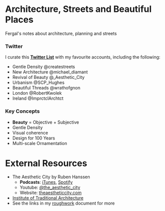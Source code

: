 # Architecture, Streets and Beautiful Places
Fergal's notes about architecture, planning and streets

### Twitter
I curate this [**Twitter List**](https://twitter.com/i/lists/1322508700649750528) with my favourite accounts, including the following:
* Gentle Density @createstreets
* New Architecture @michael_diamant
* Revival of Beauty @\_Aesthetic\_City
* Urbanism @SCP_Hughes
* Beautiful Threads @wrathofgnon
* London @RobertKwolek
* Ireland @ImprctclArchtct

### Key Concepts
* **Beauty** = Objective + Subjective
* Gentle Density
* Visual coherence
* Design for 100 Years
* Multi-scale Ornamentation

# External Resources
* The Aesthetic City by Ruben Hanssen
  * **Podcasts**: [iTunes](https://podcasts.apple.com/lu/podcast/the-aesthetic-city/id1613784991), [Spotify](https://open.spotify.com/show/4cU3tcGKXiziKGuvfd3KIa)
  * Youtube: [@the_aesthetic_city](https://www.youtube.com/@the_aesthetic_city)
  * Website: [theaestheticcity.com](https://theaestheticcity.com/)
* [Institute of Traditional Architecture](https://www.institute-of-traditional-architecture.org/)
* See the links in my [roughwork](roughwork.md) document for more

